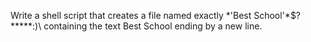 Write a shell script that creates a file named exactly \*\'Best School\'\*$\?\*\*\*\*\*:)\ containing the text Best School ending by a new line.
